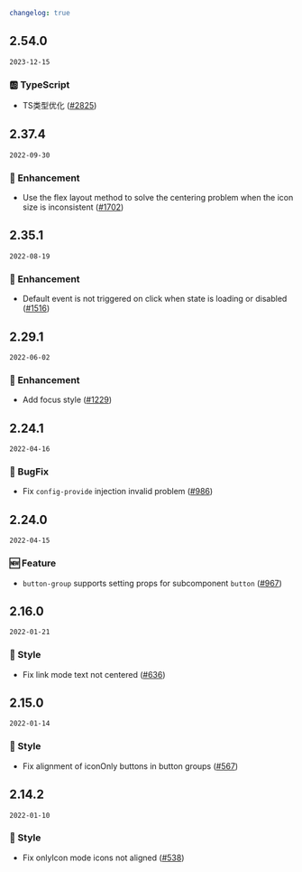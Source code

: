 ```yaml
changelog: true
```

## 2.54.0

`2023-12-15`

### 🆎 TypeScript

- TS类型优化 ([#2825](https://github.com/arco-design/arco-design-vue/pull/2825))


## 2.37.4

`2022-09-30`

### 💎 Enhancement

- Use the flex layout method to solve the centering problem when the icon size is inconsistent ([#1702](https://github.com/arco-design/arco-design-vue/pull/1702))


## 2.35.1

`2022-08-19`

### 💎 Enhancement

- Default event is not triggered on click when state is loading or disabled ([#1516](https://github.com/arco-design/arco-design-vue/pull/1516))


## 2.29.1

`2022-06-02`

### 💎 Enhancement

- Add focus style ([#1229](https://github.com/arco-design/arco-design-vue/pull/1229))


## 2.24.1

`2022-04-16`

### 🐛 BugFix

- Fix `config-provide` injection invalid problem ([#986](https://github.com/arco-design/arco-design-vue/pull/986))


## 2.24.0

`2022-04-15`

### 🆕 Feature

- `button-group` supports setting props for subcomponent `button` ([#967](https://github.com/arco-design/arco-design-vue/pull/967))


## 2.16.0

`2022-01-21`

### 💅 Style

- Fix link mode text not centered ([#636](https://github.com/arco-design/arco-design-vue/pull/636))


## 2.15.0

`2022-01-14`

### 💅 Style

- Fix alignment of iconOnly buttons in button groups ([#567](https://github.com/arco-design/arco-design-vue/pull/567))


## 2.14.2

`2022-01-10`

### 💅 Style

- Fix onlyIcon mode icons not aligned ([#538](https://github.com/arco-design/arco-design-vue/pull/538))

